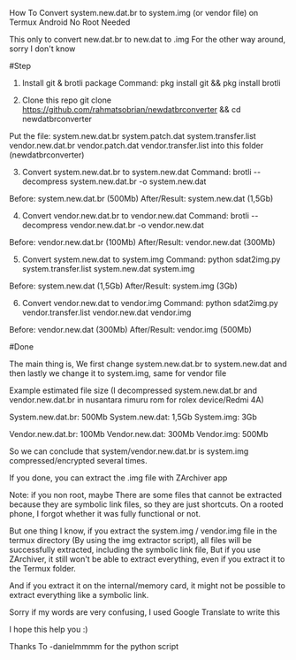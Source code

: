 How To Convert system.new.dat.br to system.img (or vendor file) on Termux Android No Root Needed

This only to convert new.dat.br to new.dat to .img For the other way around, sorry I don't know

#Step

1. Install git & brotli package
Command: pkg install git && pkg install brotli

2. Clone this repo
git clone https://github.com/rahmatsobrian/newdatbrconverter && cd newdatbrconverter

Put the file:
system.new.dat.br
system.patch.dat
system.transfer.list
vendor.new.dat.br
vendor.patch.dat
vendor.transfer.list
into this folder (newdatbrconverter)

3. Convert system.new.dat.br to system.new.dat
Command: brotli --decompress system.new.dat.br -o system.new.dat

Before: system.new.dat.br (500Mb) After/Result: system.new.dat (1,5Gb)

4. Convert vendor.new.dat.br to vendor.new.dat
Command: brotli --decompress vendor.new.dat.br -o vendor.new.dat

Before: vendor.new.dat.br (100Mb)
After/Result: vendor.new.dat (300Mb)

5. Convert system.new.dat to system.img
Command: python sdat2img.py system.transfer.list system.new.dat system.img

Before: system.new.dat (1,5Gb)
After/Result: system.img (3Gb)

6. Convert vendor.new.dat to vendor.img
Command: python sdat2img.py vendor.transfer.list vendor.new.dat vendor.img

Before: vendor.new.dat (300Mb)
After/Result: vendor.img (500Mb)

#Done

The main thing is, We first change system.new.dat.br to system.new.dat and then lastly we change it to system.img, same for vendor file

Example estimated file size (I decompressed system.new.dat.br and vendor.new.dat.br in nusantara rimuru rom for rolex device/Redmi 4A)

System.new.dat.br: 500Mb System.new.dat: 1,5Gb
System.img: 3Gb

Vendor.new.dat.br: 100Mb Vendor.new.dat: 300Mb
Vendor.img: 500Mb

So we can conclude that system/vendor.new.dat.br is system.img compressed/encrypted several times.

If you done, you can extract the .img file with ZArchiver app

Note: if you non root, maybe There are some files that cannot be extracted because they are symbolic link files, so they are just shortcuts. On a rooted phone, I forgot whether it was fully functional or not.

But one thing I know, if you extract the system.img / vendor.img file in the termux directory (By using the img extractor script), all files will be successfully extracted, including the symbolic link file, But if you use ZArchiver, it still won't be able to extract everything, even if you extract it to the Termux folder.

And if you extract it on the internal/memory card, it might not be possible to extract everything like a symbolic link.

Sorry if my words are very confusing, I used Google Translate to write this

I hope this help you :)

Thanks To
-danielmmmm for the python script
